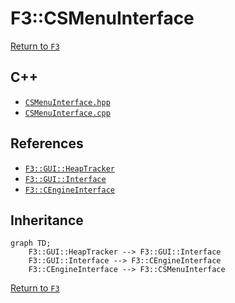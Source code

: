 # F3::CSMenuInterface

[Return to `F3`](/docs/F3.md)

## C++

- [`CSMenuInterface.hpp`](/c++/include/CSMenuInterface.hpp)
- [`CSMenuInterface.cpp`](/c++/source/CSMenuInterface.cpp)

## References

- [`F3::GUI::HeapTracker`](/docs/F3/GUI/HeapTracker.md)
- [`F3::GUI::Interface`](/docs/F3/GUI/Interface.md)
- [`F3::CEngineInterface`](/docs/F3/CEngineInterface.md)

## Inheritance

```mermaid
graph TD;
    F3::GUI::HeapTracker --> F3::GUI::Interface
    F3::GUI::Interface --> F3::CEngineInterface
    F3::CEngineInterface --> F3::CSMenuInterface
```

[Return to `F3`](/docs/F3.md)